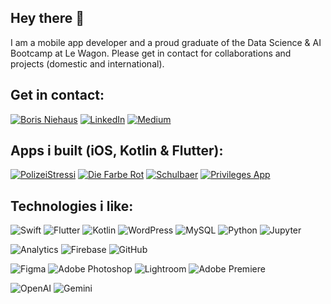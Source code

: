 ## Hey there :wave:
I am a mobile app developer and a proud graduate of the Data Science & AI Bootcamp at Le Wagon. Please get in contact for collaborations and projects (domestic and international).

## Get in contact:
[![Boris Niehaus](https://img.shields.io/badge/Website-borisniehaus.de-0077B5?style=for-the-badge)](https://borisniehaus.de)
[![LinkedIn](https://img.shields.io/badge/LinkedIn-linkedin.com/bo--niehaus-0077B5?style=for-the-badge&logo=linkedin)](https://linkedin.com/bo-niehaus)
[![Medium](https://img.shields.io/badge/Medium-medium.com/@bo.niehaus-0077B5?style=for-the-badge&logo=medium)](https://medium.com/@bo.niehaus)

## Apps i built (iOS, Kotlin & Flutter):
[![PolizeiStressi](https://img.shields.io/badge/PolizeiStressi-556B2F?style=for-the-badge)](https://polizeistressi.de)
[![Die Farbe Rot](https://img.shields.io/badge/Die_Farbe_Rot-FF4500?style=for-the-badge)](https://borisniehaus.de/diefarberot/)
[![Schulbaer](https://img.shields.io/badge/Schulbaer-1E90FF?style=for-the-badge)](https://borisniehaus.de/schulbaer/)
[![Privileges App](https://img.shields.io/badge/Privileges_App-6A5ACD?style=for-the-badge)](https://privileges.app)

## Technologies i like:
![Swift](https://img.shields.io/badge/Swift-FA7343?style=for-the-badge&logo=swift)
![Flutter](https://img.shields.io/badge/Flutter-02569B?style=for-the-badge&logo=flutter)
![Kotlin](https://img.shields.io/badge/Kotlin-0095D5?style=for-the-badge&logo=kotlin)
![WordPress](https://img.shields.io/badge/WordPress-21759B?style=for-the-badge&logo=wordpress)
![MySQL](https://img.shields.io/badge/MySQL-4479A1?style=for-the-badge&logo=mysql)
![Python](https://img.shields.io/badge/Python-3776AB?style=for-the-badge&logo=python)
![Jupyter](https://img.shields.io/badge/Jupyter-F37626?style=for-the-badge&logo=jupyter)

![Analytics](https://img.shields.io/badge/Analytics-E37400?style=for-the-badge&logo=google-analytics)
![Firebase](https://img.shields.io/badge/Firebase-FFCA28?style=for-the-badge&logo=firebase)
![GitHub](https://img.shields.io/badge/GitHub-181717?style=for-the-badge&logo=github)

![Figma](https://img.shields.io/badge/Figma-F24E1E?style=for-the-badge&logo=figma)
![Adobe Photoshop](https://img.shields.io/badge/Adobe%20Photoshop-31A8FF?style=for-the-badge&logo=adobe-photoshop)
![Lightroom](https://img.shields.io/badge/Lightroom-31A8FF?style=for-the-badge&logo=adobe-lightroom)
![Adobe Premiere](https://img.shields.io/badge/Adobe%20Premiere-9999FF?style=for-the-badge&logo=adobe-premiere-pro)

![OpenAI](https://img.shields.io/badge/OpenAI-412991?style=for-the-badge&logo=openai)
![Gemini](https://img.shields.io/badge/Gemini-00DCFA?style=for-the-badge&logo=google)
